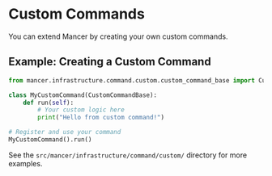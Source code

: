 # Custom Commands

You can extend Mancer by creating your own custom commands.

## Example: Creating a Custom Command
```python
from mancer.infrastructure.command.custom.custom_command_base import CustomCommandBase

class MyCustomCommand(CustomCommandBase):
    def run(self):
        # Your custom logic here
        print("Hello from custom command!")

# Register and use your command
MyCustomCommand().run()
```

See the `src/mancer/infrastructure/command/custom/` directory for more examples.
